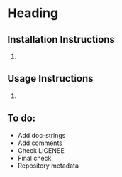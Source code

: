 # Heading

## Installation Instructions

1. 

## Usage Instructions

1. 

## To do:

* Add doc-strings
* Add comments
* Check LICENSE
* Final check
* Repository metadata